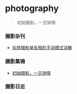 # photography
> 初始摄影，一见钟情


### 摄影杂刊
* [玩转摄影单反相机手动模式详解](http://www.fsbus.com/danfanrumen/12443.html)

### 摄影集锦
* [初始摄影，一见钟情](http://www.jianshu.com/p/d156fa3d8cf5)

### 摄影日志
